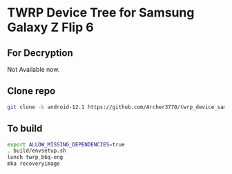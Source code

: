 # TWRP Device Tree for Samsung Galaxy Z Flip 6

## For Decryption
Not Available now.

## Clone repo
```bash 
git clone -b android-12.1 https://github.com/Archer3770/twrp_device_samsung_b6q device/samsung/b6q
```

## To build 
```bash
export ALLOW_MISSING_DEPENDENCIES=true
. build/envsetup.sh
lunch twrp_b6q-eng
mka recoveryimage
```
